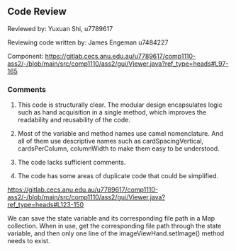 ## Code Review

Reviewed by: Yuxuan Shi, u7789617

Reviewing code written by: James Engeman u7484227

Component: https://gitlab.cecs.anu.edu.au/u7789617/comp1110-ass2/-/blob/main/src/comp1110/ass2/gui/Viewer.java?ref_type=heads#L97-165

### Comments 

1. This code is structurally clear. The modular design encapsulates logic such as hand acquisition in a single method, which improves the readability and reusability of the code.

2. Most of the variable and method names use camel nomenclature. And all of them use descriptive names such as cardSpacingVertical, cardsPerColumn, columnWidth to make them easy to be understood.

3. The code lacks sufficient comments.

4. The code has some areas of duplicate code that could be simplified.

https://gitlab.cecs.anu.edu.au/u7789617/comp1110-ass2/-/blob/main/src/comp1110/ass2/gui/Viewer.java?ref_type=heads#L123-150

We can save the state variable and its corresponding file path in a Map collection. When in use, get the corresponding file path through the state variable, and then only one line of the imageViewHand.setImage() method needs to exist.
